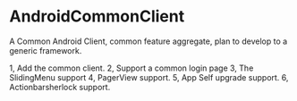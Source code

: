 AndroidCommonClient
===================

A Common Android Client, common feature aggregate, plan to develop to a generic framework.

1, Add the common client.
2, Support a common login page
3, The SlidingMenu support
4, PagerView support.
5, App Self upgrade support.
6, Actionbarsherlock support.
